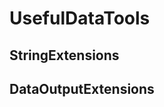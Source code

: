 UsefulDataTools
===============
StringExtensions
----------------
DataOutputExtensions
--------------------